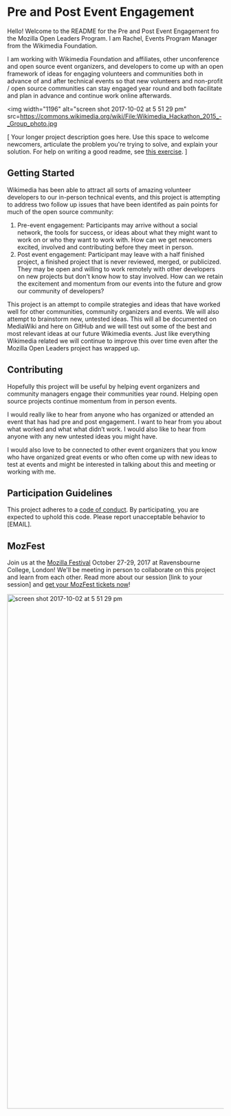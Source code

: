 # Pre and Post Event Engagement

Hello!
Welcome to the README for the Pre and Post Event Engagement fro the Mozilla Open Leaders Program. I am Rachel, Events Program Manager from the Wikimedia Foundation.

 I am working with Wikimedia Foundation and affiliates, other unconference and open source event organizers, and developers to come up with an open framework of ideas for engaging volunteers and communities both in advance of and after technical events so that new volunteers and non-profit / open source communities can stay engaged year round and both facilitate and plan in advance and continue work online afterwards.

<img width="1196" alt="screen shot 2017-10-02 at 5 51 29 pm" src=https://commons.wikimedia.org/wiki/File:Wikimedia_Hackathon_2015_-_Group_photo.jpg

[ Your longer project description goes here. Use this space to welcome newcomers, articulate the problem you're trying to solve, and explain your solution. For help on writing a good readme, see [this exercise](http://mozillascience.github.io/working-open-workshop/writing_readme/). ]

## Getting Started

Wikimedia has been able to attract all sorts of amazing volunteer developers to our in-person technical events, and this project is attempting to address two follow up issues that have been identifed as pain points for much of the open source community:  
1) Pre-event engagement: Participants may arrive without a social network, the tools for success, or ideas about what they might want to work on or who they want to work with. How can we get newcomers excited, involved and contributing before they meet in person.
2) Post event engagement: Participant may leave with a half finished project, a finished project that is never reviewed, merged, or publicized. They may be open and willing to work remotely with other developers on new projects but don't know how to stay involved. How can we retain the excitement and momentum from our events into the future and grow our community of developers?

This project is an attempt to compile strategies and ideas that have worked well for other communities, community organizers and events. We will also attempt to brainstorm new, untested ideas. This will all be documented on MediaWiki and here on GitHub and we will test out some of the best and most relevant ideas at our future Wikimedia events. Just like everything Wikimedia related we will continue to improve this over time even after the Mozilla Open Leaders project has wrapped up.


## Contributing

Hopefully this project will be useful by helping event organizers and community managers engage their communities year round. Helping open source projects continue momentum from in person events. 

I would really like to hear from anyone who has organized or attended an event that has had pre and post engagement. I want to hear from you about what worked and what what didn’t work. I would also like to hear from anyone with any new untested ideas you might have.

I would also love to be connected to other event organizers that you know who have organized great events or who often come up with new ideas to test at events and might be interested in talking about this and meeting or working with me. 

## Participation Guidelines

This project adheres to a [code of conduct](CODE_OF_CONDUCT.md). By participating, you are expected to uphold this code. Please report unacceptable behavior to [EMAIL].

## MozFest

Join us at the [Mozilla Festival](http://mozillafestival.org/) October 27-29, 2017 at Ravensbourne College, London! We'll be meeting in person to collaborate on this project and learn from each other. Read more about our session [link to your session] and [get your MozFest tickets now](https://mozillafestival.org/tickets)!

<img width="1196" alt="screen shot 2017-10-02 at 5 51 29 pm" src="https://user-images.githubusercontent.com/617994/31101135-5b414a02-a79a-11e7-9665-1a8db9ffd1e0.png">
